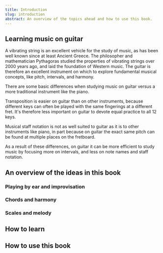 ```yaml
---
title: Introduction
slug: introduction
abstract: An overview of the topics ahead and how to use this book.
---
```


## Learning music on guitar

A vibrating string is an excellent vehicle for the study of music,
as has been well known since at least Ancient Greece.
The philosopher and mathematician Pythagoras studied the properties of vibrating strings over 2000 years ago,
and laid the foundation of Western music.
The guitar is therefore an excellent instrument on which to explore fundamental musical concepts,
like pitch, intervals, and harmony.

There are some basic differences when studying music on guitar versus a more traditional instrument like the piano.

Transposition is easier on guitar than on other instruments,
because different keys can often be played with the same fingerings at a different fret.
It's therefore less important on guitar to devote equal practice to all 12 keys.

Musical staff notation is not as well suited to guitar as it is to other instruments like piano,
in part because on guitar 
the exact same pitch can be found at multiple places on the fretboard.

As a result of these differences,
on guitar it can be more efficient to study music by focusing more on intervals,
and less on note names and staff notation.

## An overview of the ideas in this book

### Playing by ear and improvisation
### Chords and harmony
### Scales and melody

## How to learn

## How to use this book

